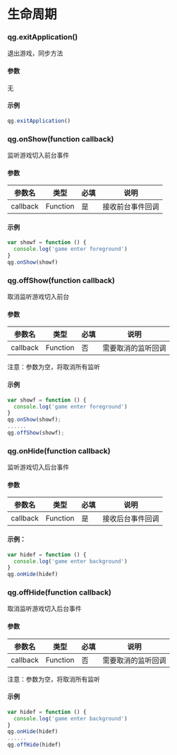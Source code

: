 # 生命周期

### qg.exitApplication()

退出游戏，同步方法

#### 参数
无

#### 示例

```javascript
qg.exitApplication()
```

### qg.onShow(function callback)

监听游戏切入前台事件

#### 参数

| 参数名 | 类型 | 必填 | 说明 |
| -------- | -------- | ---- | ------------ |
| callback | Function | 是 | 接收前台事件回调 |

#### 示例

```javascript
var showf = function () {
  console.log('game enter foreground')
}
qg.onShow(showf)
```

### qg.offShow(function callback)

取消监听游戏切入前台

#### 参数

| 参数名 | 类型 | 必填 | 说明 |
| -------- | -------- | ---- | ------------ |
| callback | Function | 否 | 需要取消的监听回调 |
注意：参数为空，将取消所有监听

#### 示例

```javascript
var showf = function () {
  console.log('game enter foreground')
}
qg.onShow(showf);
......
qg.offShow(showf);
```

### qg.onHide(function callback)

监听游戏切入后台事件

#### 参数

| 参数名 | 类型 | 必填 | 说明 |
| -------- | -------- | ---- | ------------ |
| callback | Function | 是 | 接收后台事件回调 |

#### 示例：

```javascript
var hidef = function () {
  console.log('game enter background')
}
qg.onHide(hidef)
```

### qg.offHide(function callback)

取消监听游戏切入后台事件

#### 参数

| 参数名 | 类型 | 必填 | 说明 |
| -------- | -------- | ---- | ------------ |
| callback | Function | 否 | 需要取消的监听回调 |
注意：参数为空，将取消所有监听

#### 示例

```javascript
var hidef = function () {
  console.log('game enter background')
}
qg.onHide(hidef)
......
qg.offHide(hidef)
```



